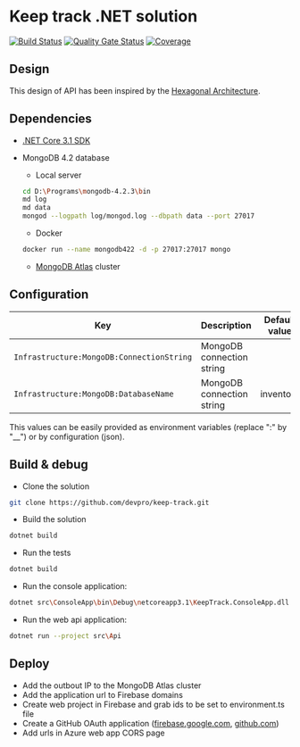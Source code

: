 ﻿# Keep track .NET solution

[![Build Status](https://dev.azure.com/devprofr/open-source/_apis/build/status/keeptrack-ci?branchName=master)](https://dev.azure.com/devprofr/open-source/_build/latest?definitionId=26&branchName=master)
[![Quality Gate Status](https://sonarcloud.io/api/project_badges/measure?project=devpro.keep-track&metric=alert_status)](https://sonarcloud.io/dashboard?id=devpro.keep-track)
[![Coverage](https://sonarcloud.io/api/project_badges/measure?project=devpro.keep-track&metric=coverage)](https://sonarcloud.io/dashboard?id=devpro.keep-track)

## Design

This design of API has been inspired by the [Hexagonal Architecture](https://blog.octo.com/en/hexagonal-architecture-three-principles-and-an-implementation-example/).

## Dependencies

- [.NET Core 3.1 SDK](dot.net)
- MongoDB 4.2 database
  - Local server

  ```bash
  cd D:\Programs\mongodb-4.2.3\bin
  md log
  md data
  mongod --logpath log/mongod.log --dbpath data --port 27017
  ```

  - Docker

  ```bash
  docker run --name mongodb422 -d -p 27017:27017 mongo
  ```

  - [MongoDB Atlas](https://cloud.mongodb.com/) cluster

## Configuration

Key | Description | Default value
--- | ----------- | -------------
`Infrastructure:MongoDB:ConnectionString` | MongoDB connection string |
`Infrastructure:MongoDB:DatabaseName` | MongoDB connection string | inventory

This values can be easily provided as environment variables (replace ":" by "__") or by configuration (json).

## Build & debug

- Clone the solution

```bash
git clone https://github.com/devpro/keep-track.git
```

- Build the solution

```bash
dotnet build
```

- Run the tests

```bash
dotnet build
```

- Run the console application:

```bash
dotnet src\ConsoleApp\bin\Debug\netcoreapp3.1\KeepTrack.ConsoleApp.dll -a CarDemo
```

- Run the web api application:

```bash
dotnet run --project src\Api
```

## Deploy

- Add the outbout IP to the MongoDB Atlas cluster
- Add the application url to Firebase domains
- Create web project in Firebase and grab ids to be set to environment.ts file
- Create a GitHub OAuth application ([firebase.google.com](https://firebase.google.com/docs/auth/web/github-auth), [github.com](https://github.com/settings/applications/new))
- Add urls in Azure web app CORS page
